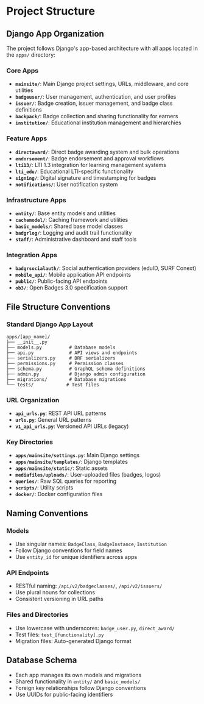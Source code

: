 # Project Structure

## Django App Organization

The project follows Django's app-based architecture with all apps located in the `apps/` directory:

### Core Apps
- **`mainsite/`**: Main Django project settings, URLs, middleware, and core utilities
- **`badgeuser/`**: User management, authentication, and user profiles
- **`issuer/`**: Badge creation, issuer management, and badge class definitions
- **`backpack/`**: Badge collection and sharing functionality for earners
- **`institution/`**: Educational institution management and hierarchies

### Feature Apps
- **`directaward/`**: Direct badge awarding system and bulk operations
- **`endorsement/`**: Badge endorsement and approval workflows  
- **`lti13/`**: LTI 1.3 integration for learning management systems
- **`lti_edu/`**: Educational LTI-specific functionality
- **`signing/`**: Digital signature and timestamping for badges
- **`notifications/`**: User notification system

### Infrastructure Apps
- **`entity/`**: Base entity models and utilities
- **`cachemodel/`**: Caching framework and utilities
- **`basic_models/`**: Shared base model classes
- **`badgrlog/`**: Logging and audit trail functionality
- **`staff/`**: Administrative dashboard and staff tools

### Integration Apps
- **`badgrsocialauth/`**: Social authentication providers (eduID, SURF Conext)
- **`mobile_api/`**: Mobile application API endpoints
- **`public/`**: Public-facing API endpoints
- **`ob3/`**: Open Badges 3.0 specification support

## File Structure Conventions

### Standard Django App Layout
```
apps/[app_name]/
├── __init__.py
├── models.py          # Database models
├── api.py             # API views and endpoints
├── serializers.py     # DRF serializers
├── permissions.py     # Permission classes
├── schema.py          # GraphQL schema definitions
├── admin.py           # Django admin configuration
├── migrations/        # Database migrations
└── tests/            # Test files
```

### URL Organization
- **`api_urls.py`**: REST API URL patterns
- **`urls.py`**: General URL patterns
- **`v1_api_urls.py`**: Versioned API URLs (legacy)

### Key Directories
- **`apps/mainsite/settings.py`**: Main Django settings
- **`apps/mainsite/templates/`**: Django templates
- **`apps/mainsite/static/`**: Static assets
- **`mediafiles/uploads/`**: User-uploaded files (badges, logos)
- **`queries/`**: Raw SQL queries for reporting
- **`scripts/`**: Utility scripts
- **`docker/`**: Docker configuration files

## Naming Conventions

### Models
- Use singular names: `BadgeClass`, `BadgeInstance`, `Institution`
- Follow Django conventions for field names
- Use `entity_id` for unique identifiers across apps

### API Endpoints
- RESTful naming: `/api/v2/badgeclasses/`, `/api/v2/issuers/`
- Use plural nouns for collections
- Consistent versioning in URL paths

### Files and Directories
- Use lowercase with underscores: `badge_user.py`, `direct_award/`
- Test files: `test_[functionality].py`
- Migration files: Auto-generated Django format

## Database Schema
- Each app manages its own models and migrations
- Shared functionality in `entity/` and `basic_models/`
- Foreign key relationships follow Django conventions
- Use UUIDs for public-facing identifiers
